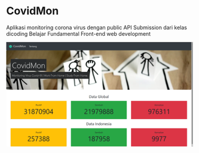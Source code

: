 # CovidMon

Aplikasi monitoring corona virus dengan public API
Submission dari kelas dicoding Belajar Fundamental Front-end web development

<img src="https://github.com/ikkifik/covidmon/blob/master/covidmon-image-preview.png" width=500>
